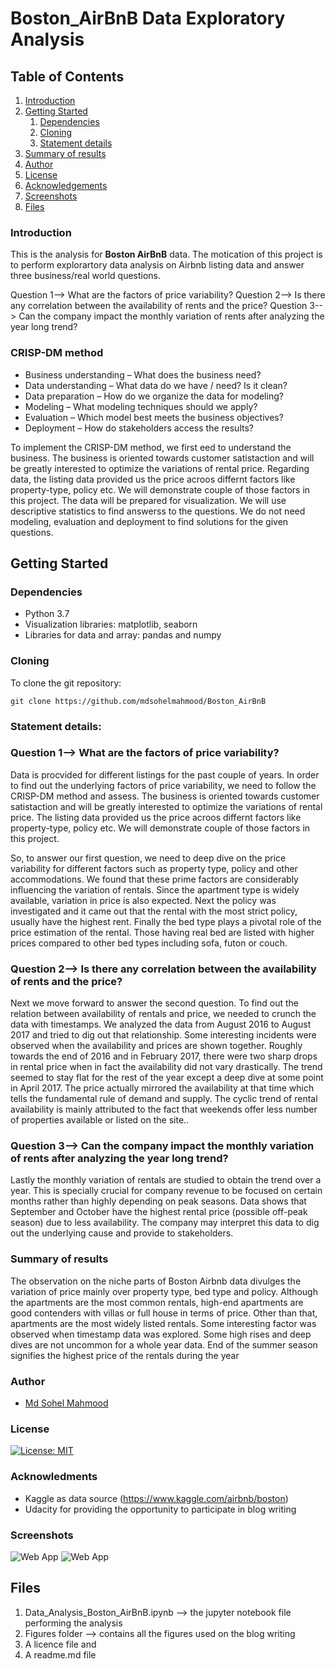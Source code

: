 # Boston_AirBnB Data Exploratory Analysis

## Table of Contents
1. [Introduction](#introduction)
2. [Getting Started](#getting_started)
	1. [Dependencies](#dependencies)
	2. [Cloning](#cloning)
	3. [Statement details](#execution)
3. [Summary of results](#summary)
4. [Author](#authors)
5. [License](#license)
5. [Acknowledgements](#acknowledgements)
6. [Screenshots](#screenshots)
7. [Files](#files)

<a name="introduction"></a>
### Introduction

This is the analysis for **Boston AirBnB** data. The motication of this project is to perform explorartory data analysis on Airbnb listing data and answer three business/real world questions.

Question 1--> What are the factors of price variability?
Question 2--> Is there any correlation between the availability of rents and the price?
Question 3--> Can the company impact the monthly variation of rents after analyzing the year long trend?

### CRISP-DM method
* Business understanding – What does the business need? 
* Data understanding – What data do we have / need? Is it clean? 
* Data preparation – How do we organize the data for modeling? 
* Modeling – What modeling techniques should we apply? 
* Evaluation – Which model best meets the business objectives? 
* Deployment – How do stakeholders access the results?

To implement the CRISP-DM method, we first eed to understand the business. The business is oriented towards customer satistaction and will be greatly interested to optimize the variations of rental price. Regarding data, the listing data provided us the price acroos differnt factors like property-type, policy etc. We will demonstrate couple of those factors in this project. The data will be prepared for visualization. We will use descriptive statistics to find answerss to the questions. We do not need modeling, evaluation and deployment to find solutions for the given questions.

<a name="getting_started"></a>

<a name="getting_started"></a>
## Getting Started

<a name="dependencies"></a>
### Dependencies
* Python 3.7
* Visualization libraries: matplotlib, seaborn
* Libraries for data and array: pandas and numpy

<a name="cloning"></a>
### Cloning
To clone the git repository:
```
git clone https://github.com/mdsohelmahmood/Boston_AirBnB
```

<a name="execution"></a>
### Statement details:

### Question 1--> What are the factors of price variability?

Data is procvided for different listings for the past couple of years. In order to find out the underlying factors of price variability, we need to follow the CRISP-DM method and assess. The business is oriented towards customer satistaction and will be greatly interested to optimize the variations of rental price. The listing data provided us the price acroos differnt factors like property-type, policy etc. We will demonstrate couple of those factors in this project.

So, to answer our first question, we need to deep dive on the price variability for different factors such as property type, policy and other accommodations. We found that these prime factors are considerably influencing the variation of rentals. Since the apartment type is widely available, variation in price is also expected. Next the policy was investigated and it came out that the rental with the most strict policy, usually have the highest rent. Finally the bed type plays a pivotal role of the price estimation of the rental. Those having real bed are listed with higher prices compared to other bed types including sofa, futon or couch. 

### Question 2--> Is there any correlation between the availability of rents and the price?

Next we move forward to answer the second question. To find out the relation between availability of rentals and price, we needed to crunch the data with timestamps. We analyzed the data from August 2016 to August 2017 and tried to dig out that relationship. Some interesting incidents were observed when the availability and prices are shown together. Roughly towards the end of 2016 and in February 2017, there were two sharp drops in rental price when in fact the availability did not vary drastically. The trend seemed to stay flat for the rest of the year except a deep dive at some point in April 2017. The price actually mirrored the availability at that time which tells the fundamental rule of demand and supply. The cyclic trend of rental availability is mainly attributed to the fact that weekends offer less number of properties available or listed on the site.. 


### Question 3--> Can the company impact the monthly variation of rents after analyzing the year long trend?

Lastly the monthly variation of rentals are studied to obtain the trend over a year. This is specially crucial for company revenue to be focused on certain months rather than highly depending on peak seasons. Data shows that September and October have the highest rental price (possible off-peak season) due to less availability. The company may interpret this data to dig out the underlying cause and provide to stakeholders.

<a name="summary"></a>
### Summary of results

The observation on the niche parts of Boston Airbnb data divulges the variation of price mainly over property type, bed type and policy. Although the apartments are the most common rentals, high-end apartments are good contenders with villas or full house in terms of price. Other than that, apartments are the most widely listed rentals. Some interesting factor was observed when timestamp data was explored. Some high rises and deep dives are not uncommon for a whole year data. End of the summer season signifies the highest price of the rentals during the year

<a name="authors"></a>
### Author

* [Md Sohel Mahmood](https://github.com/mdsohelmahmood)

<a name="license"></a>
### License
[![License: MIT](https://img.shields.io/badge/License-MIT-yellow.svg)](https://opensource.org/licenses/MIT)

<a name="acknowledgements"></a>
### Acknowledments

* Kaggle as data source (https://www.kaggle.com/airbnb/boston)
* Udacity for providing the opportunity to participate in blog writing

### Screenshots
![Web App](https://github.com/mdsohelmahmood/Boston_AirBnB/blob/main/Figures/3.png)
![Web App](https://github.com/mdsohelmahmood/Boston_AirBnB/blob/main/Figures/price%20and%20availability%20trend%20over%20time.png)

## Files

1. Data_Analysis_Boston_AirBnB.ipynb --> the jupyter notebook file performing the analysis
2. Figures folder --> contains all the figures used on the blog writing
3. A licence file and 
4. A readme.md file


